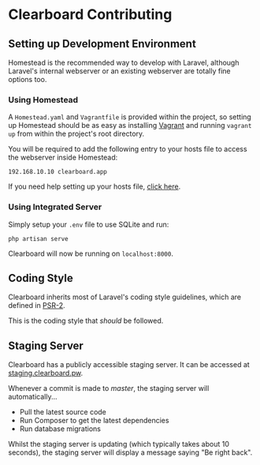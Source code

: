 # Clearboard Contributing

## Setting up Development Environment
Homestead is the recommended way to develop with Laravel, although Laravel's internal webserver or an existing webserver are totally fine options too.

### Using Homestead
A `Homestead.yaml` and `Vagrantfile` is provided within the project, so setting up Homestead should be as easy as
installing [Vagrant](http://vagrantup.com) and running `vagrant up` from within the project's root directory.

You will be required to add the following entry to your hosts file to access the webserver inside Homestead:

```
192.168.10.10 clearboard.app
```

If you need help setting up your hosts file, [click here](http://lmgtfy.com/?q=how+to+add+a+hosts+file+entry).

### Using Integrated Server
Simply setup your `.env` file to use SQLite and run:

```
php artisan serve
```

Clearboard will now be running on `localhost:8000`.

## Coding Style
Clearboard inherits most of Laravel's coding style guidelines, which are defined in [PSR-2](http://www.php-fig.org/psr/psr-2/).

This is the coding style that *should* be followed.

## Staging Server
Clearboard has a publicly accessible staging server. It can be accessed at [staging.clearboard.pw](http://staging.clearboard.pw/).

Whenever a commit is made to *master*, the staging server will automatically...

* Pull the latest source code
* Run Composer to get the latest dependencies
* Run database migrations
 
Whilst the staging server is updating (which typically takes about 10 seconds), the staging server will display a message saying "Be right back".